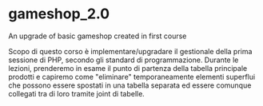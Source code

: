 # gameshop_2.0
An upgrade of basic gameshop created in first course

Scopo di questo corso è implementare/upgradare il gestionale della prima sessione di PHP, secondo gli standard di programmazione.
Durante le lezioni, prenderemo in esame il punto di partenza della tabella principale prodotti e capiremo come "eliminare" temporaneamente elementi superflui che possono essere spostati in una tabella separata ed essere comunque collegati tra di loro tramite joint di tabelle.
